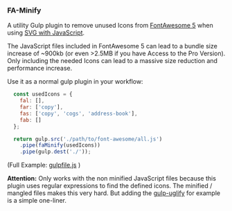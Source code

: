 ### FA-Minify

A utility Gulp plugin to remove unused Icons from [FontAwesome 5](https://fontawesome.com/) when using [SVG with JavaScript](https://fontawesome.com/how-to-use/on-the-web/setup/hosting-font-awesome-yourself#using-svgs).

The JavaScript files included in FontAwesome 5 can lead to a bundle size increase of ~900kb (or even >2.5MB if you have Access to the Pro Version). Only including the needed Icons can lead to a massive size reduction and performance increase.

Use it as a normal gulp plugin in your workflow:
```javascript
  const usedIcons = {
    fal: [],
    far: ['copy'],
    fas: ['copy', 'cogs', 'address-book'],
    fab: []
  };

  return gulp.src('./path/to/font-awesome/all.js')
    .pipe(faMinify(usedIcons))
    .pipe(gulp.dest('./'));
```
(Full Example: [gulpfile.js](https://github.com/NetWin/fa-minify/blob/master/example/gulpfile.js) )    
    
    
**Attention:** Only works with the non minified JavaScript files because this plugin uses regular expressions to find the defined icons. 
The minified / mangled files makes this very hard. But adding the [gulp-uglify](https://www.npmjs.com/package/gulp-uglify) for example is a simple one-liner.
